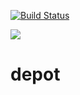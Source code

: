 [![Build Status](https://travis-ci.org/antonioreuter/depot.svg?branch=master)](https://travis-ci.org/antonioreuter/depot)

<a href="https://codeclimate.com/github/antonioreuter/depot"><img src="https://codeclimate.com/github/antonioreuter/depot/badges/gpa.svg" /></a>



depot
=====
